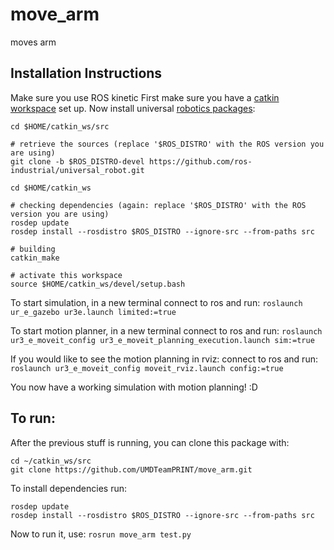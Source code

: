 # move_arm
moves arm

## Installation Instructions
Make sure you use ROS kinetic
First make sure you have a [catkin workspace](http://wiki.ros.org/catkin/Tutorials/create_a_workspace) set up.
Now install universal [robotics packages](https://github.com/ros-industrial/universal_robot/tree/kinetic-devel):
```
cd $HOME/catkin_ws/src

# retrieve the sources (replace '$ROS_DISTRO' with the ROS version you are using)
git clone -b $ROS_DISTRO-devel https://github.com/ros-industrial/universal_robot.git

cd $HOME/catkin_ws

# checking dependencies (again: replace '$ROS_DISTRO' with the ROS version you are using)
rosdep update
rosdep install --rosdistro $ROS_DISTRO --ignore-src --from-paths src

# building
catkin_make

# activate this workspace
source $HOME/catkin_ws/devel/setup.bash
```

To start simulation, in a new terminal connect to ros and run:
```roslaunch ur_e_gazebo ur3e.launch limited:=true```

To start motion planner, in a new terminal connect to ros and run:
```roslaunch ur3_e_moveit_config ur3_e_moveit_planning_execution.launch sim:=true```

If you would like to see the motion planning in rviz:
connect to ros and run:
```roslaunch ur3_e_moveit_config moveit_rviz.launch config:=true```

You now have a working simulation with motion planning! :D

## To run:
After the previous stuff is running, you can clone this package with:
```
cd ~/catkin_ws/src
git clone https://github.com/UMDTeamPRINT/move_arm.git
```
To install dependencies run:
```cd ~/catkin_ws/
rosdep update
rosdep install --rosdistro $ROS_DISTRO --ignore-src --from-paths src
```

Now to run it, use:
```rosrun move_arm test.py```
